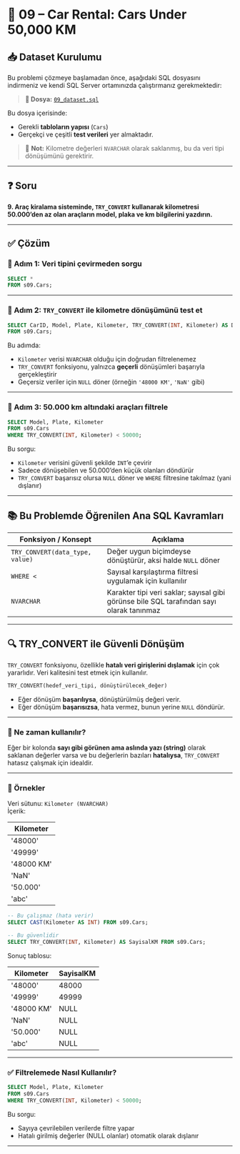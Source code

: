 # 🚗 09 – Car Rental: Cars Under 50,000 KM

## 📥 Dataset Kurulumu

Bu problemi çözmeye başlamadan önce, aşağıdaki SQL dosyasını indirmeniz ve kendi SQL Server ortamınızda çalıştırmanız gerekmektedir:

> **🎯 Dosya:** [`09_dataset.sql`](./09_dataset.sql)

Bu dosya içerisinde:
- Gerekli **tabloların yapısı** (`Cars`)
- Gerçekçi ve çeşitli **test verileri**
yer almaktadır.

> 🧠 **Not:** Kilometre değerleri `NVARCHAR` olarak saklanmış, bu da veri tipi dönüşümünü gerektirir.

---

## ❓ Soru

**9. Araç kiralama sisteminde, `TRY_CONVERT` kullanarak kilometresi 50.000’den az olan araçların model, plaka ve km bilgilerini yazdırın.**

---

## ✅ Çözüm

### 🧩 Adım 1: Veri tipini çevirmeden sorgu

```sql
SELECT *
FROM s09.Cars;
```

---

### 🧩 Adım 2: `TRY_CONVERT` ile kilometre dönüşümünü test et

```sql
SELECT CarID, Model, Plate, Kilometer, TRY_CONVERT(INT, Kilometer) AS DönüşmüşKM
FROM s09.Cars;
```

Bu adımda:
- `Kilometer` verisi `NVARCHAR` olduğu için doğrudan filtrelenemez
- `TRY_CONVERT` fonksiyonu, yalnızca **geçerli** dönüşümleri başarıyla gerçekleştirir
- Geçersiz veriler için `NULL` döner (örneğin `'48000 KM'`, `'NaN'` gibi)

---

### 🧩 Adım 3: 50.000 km altındaki araçları filtrele

```sql
SELECT Model, Plate, Kilometer
FROM s09.Cars
WHERE TRY_CONVERT(INT, Kilometer) < 50000;
```

Bu sorgu:
- `Kilometer` verisini güvenli şekilde `INT`’e çevirir
- Sadece dönüşebilen ve 50.000’den küçük olanları döndürür
- `TRY_CONVERT` başarısız olursa `NULL` döner ve `WHERE` filtresine takılmaz (yani dışlanır)

---

## 📚 Bu Problemde Öğrenilen Ana SQL Kavramları

| Fonksiyon / Konsept     | Açıklama |
|--------------------------|----------|
| `TRY_CONVERT(data_type, value)` | Değer uygun biçimdeyse dönüştürür, aksi halde `NULL` döner |
| `WHERE <`               | Sayısal karşılaştırma filtresi uygulamak için kullanılır |
| `NVARCHAR`              | Karakter tipi veri saklar; sayısal gibi görünse bile SQL tarafından sayı olarak tanınmaz |

---

## 🔍 TRY_CONVERT ile Güvenli Dönüşüm

`TRY_CONVERT` fonksiyonu, özellikle **hatalı veri girişlerini dışlamak** için çok yararlıdır. Veri kalitesini test etmek için kullanılır.

```sql
TRY_CONVERT(hedef_veri_tipi, dönüştürülecek_değer)
```

- Eğer dönüşüm **başarılıysa**, dönüştürülmüş değeri verir.
- Eğer dönüşüm **başarısızsa**, hata vermez, bunun yerine `NULL` döndürür.

---

### 🎯 Ne zaman kullanılır?

Eğer bir kolonda **sayı gibi görünen ama aslında yazı (string)** olarak saklanan değerler varsa ve bu değerlerin bazıları **hatalıysa**, `TRY_CONVERT` hatasız çalışmak için idealdir.

---

### 🔬 Örnekler

Veri sütunu: `Kilometer (NVARCHAR)`  
İçerik:

| Kilometer     |
|---------------|
| '48000'       |
| '49999'       |
| '48000 KM'    |
| 'NaN'         |
| '50.000'      |
| 'abc'         |

```sql
-- Bu çalışmaz (hata verir)
SELECT CAST(Kilometer AS INT) FROM s09.Cars;

-- Bu güvenlidir
SELECT TRY_CONVERT(INT, Kilometer) AS SayisalKM FROM s09.Cars;
```

Sonuç tablosu:

| Kilometer     | SayisalKM |
|---------------|-----------|
| '48000'       | 48000     |
| '49999'       | 49999     |
| '48000 KM'    | NULL      |
| 'NaN'         | NULL      |
| '50.000'      | NULL      |
| 'abc'         | NULL      |

---

### ✅ Filtrelemede Nasıl Kullanılır?

```sql
SELECT Model, Plate, Kilometer
FROM s09.Cars
WHERE TRY_CONVERT(INT, Kilometer) < 50000;
```

Bu sorgu:
- Sayıya çevrilebilen verilerde filtre yapar
- Hatalı girilmiş değerler (NULL olanlar) otomatik olarak dışlanır

---


